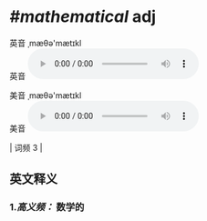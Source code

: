 # ***\#mathematical*** adj
英音 ˌmæθə'mætɪkl  
英音
<audio src="./media/mathematical-b.aac" controls="controls"></audio>

美音 ˌmæθə'mætɪkl  
美音
<audio src="./media/mathematical.aac" controls="controls"></audio>



| 词频 3 |  

英文释义
---
### 1.*高义频：* **数学的**  


